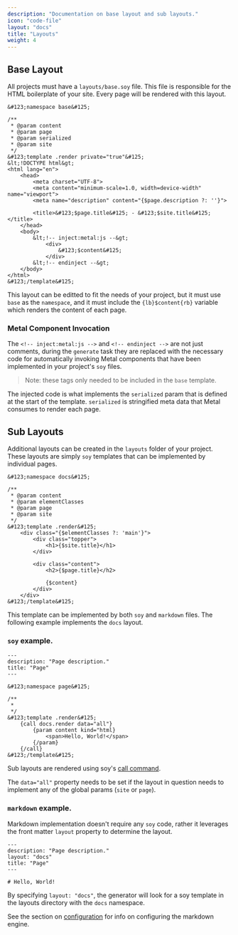 ```yaml
---
description: "Documentation on base layout and sub layouts."
icon: "code-file"
layout: "docs"
title: "Layouts"
weight: 4
---
```


<article id="base">

## Base Layout

All projects must have a `layouts/base.soy` file. This file is responsible for
the HTML boilerplate of your site. Every page will be rendered with this layout.

```soy
&#123;namespace base&#125;

/**
 * @param content
 * @param page
 * @param serialized
 * @param site
 */
&#123;template .render private="true"&#125;
&lt;!DOCTYPE html&gt;
<html lang="en">
    <head>
        <meta charset="UTF-8">
        <meta content="minimum-scale=1.0, width=device-width" name="viewport">
        <meta name="description" content="{$page.description ?: ''}">

        <title>&#123;$page.title&#125; - &#123;$site.title&#125;</title>
    </head>
    <body>
        &lt;!-- inject:metal:js --&gt;
            <div>
                &#123;$content&#125;
            </div>
        &lt;!-- endinject --&gt;
    </body>
</html>
&#123;/template&#125;
```

This layout can be editted to fit the needs of your project, but it must
use `base` as the `namespace`, and it must include
the `{lb}$content{rb}` variable which renders the content of each page.

### Metal Component Invocation

The `<!-- inject:metal:js -->` and `<!-- endinject -->` are not just comments,
during the `generate` task they are replaced with the necessary code for
automatically invoking Metal components that have been implemented in your
project's `soy` files.

> Note: these tags only needed to be included in the `base` template.

The injected code is what implements the `serialized` param that is defined at
the start of the template. `serialized` is stringified meta data that Metal
consumes to render each page.

</article>

<article id="sub">

## Sub Layouts

Additional layouts can be created in the `layouts` folder of your project. These
layouts are simply `soy` templates that can be implemented by individual pages.

```soy
&#123;namespace docs&#125;

/**
 * @param content
 * @param elementClasses
 * @param page
 * @param site
 */
&#123;template .render&#125;
    <div class="{$elementClasses ?: 'main'}">
        <div class="topper">
            <h1>{$site.title}</h1>
        </div>

        <div class="content">
            <h2>{$page.title}</h2>

            {$content}
        </div>
    </div>
&#123;/template&#125;
```

This template can be implemented by both `soy` and `markdown` files. The
following example implements the `docs` layout.

### `soy` example.

```soy
---
description: "Page description."
title: "Page"
---

&#123;namespace page&#125;

/**
 *
 */
&#123;template .render&#125;
    {call docs.render data="all"}
        {param content kind="html}
            <span>Hello, World!</span>
        {/param}
    {/call}
&#123;/template&#125;
```

Sub layouts are rendered using soy's [call command](https://developers.google.com/closure/templates/docs/commands#call).

The `data="all"` property needs to be set if the layout in question needs to
implement any of the global params (`site` or `page`).

### `markdown` example.

Markdown implementation doesn't require any `soy` code, rather it leverages the
front matter `layout` property to determine the layout.

```
---
description: "Page description."
layout: "docs"
title: "Page"
---

# Hello, World!

```

By specifying `layout: "docs"`, the generator will look for a soy template in
the layouts directory with the `docs` namespace.

See the section on [configuration](/docs/tasks.html#configuration) for
info on configuring the markdown engine.

</article>
